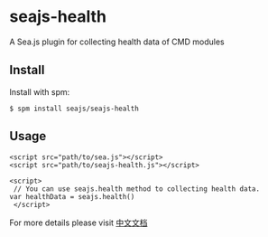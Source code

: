 # [](#seajs-health)seajs-health

A Sea.js plugin for collecting health data of CMD modules

## [](#install)Install

Install with spm:

```
$ spm install seajs/seajs-health 
```

## [](#usage)Usage

```
<script src="path/to/sea.js"></script>
<script src="path/to/seajs-health.js"></script>

<script>
 // You can use seajs.health method to collecting health data.
var healthData = seajs.health()
 </script>
```

For more details please visit [中文文档](https://github.com/seajs/seajs-health/issues/2)